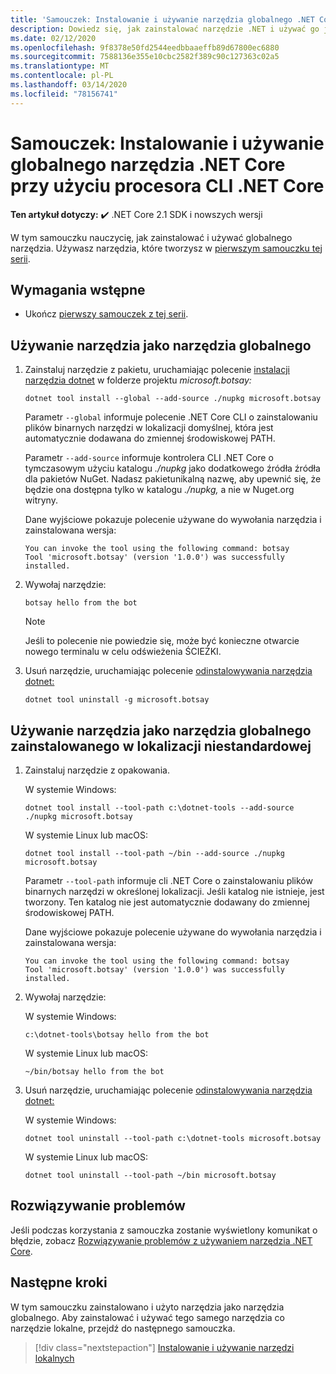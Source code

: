 ```yaml
---
title: 'Samouczek: Instalowanie i używanie narzędzia globalnego .NET Core'
description: Dowiedz się, jak zainstalować narzędzie .NET i używać go jako narzędzia globalnego.
ms.date: 02/12/2020
ms.openlocfilehash: 9f8378e50fd2544eedbbaaeffb89d67800ec6880
ms.sourcegitcommit: 7588136e355e10cbc2582f389c90c127363c02a5
ms.translationtype: MT
ms.contentlocale: pl-PL
ms.lasthandoff: 03/14/2020
ms.locfileid: "78156741"
---
```

# <a name="tutorial-install-and-use-a-net-core-global-tool-using-the-net-core-cli"></a>Samouczek: Instalowanie i używanie globalnego narzędzia .NET Core przy użyciu procesora CLI .NET Core

**Ten artykuł dotyczy:** ✔️ .NET Core 2.1 SDK i nowszych wersji

W tym samouczku nauczycię, jak zainstalować i używać globalnego narzędzia. Używasz narzędzia, które tworzysz w [pierwszym samouczku tej serii](global-tools-how-to-create.md).

## <a name="prerequisites"></a>Wymagania wstępne

* Ukończ [pierwszy samouczek z tej serii](global-tools-how-to-create.md).

## <a name="use-the-tool-as-a-global-tool"></a>Używanie narzędzia jako narzędzia globalnego

1. Zainstaluj narzędzie z pakietu, uruchamiając polecenie [instalacji narzędzia dotnet](dotnet-tool-install.md) w folderze projektu *microsoft.botsay:*

   ```dotnetcli
   dotnet tool install --global --add-source ./nupkg microsoft.botsay
   ```

   Parametr `--global` informuje polecenie .NET Core CLI o zainstalowaniu plików binarnych narzędzi w lokalizacji domyślnej, która jest automatycznie dodawana do zmiennej środowiskowej PATH.

   Parametr `--add-source` informuje kontrolera CLI .NET Core o tymczasowym użyciu katalogu *./nupkg* jako dodatkowego źródła źródła dla pakietów NuGet. Nadasz pakietunikalną nazwę, aby upewnić się, że będzie ona dostępna tylko w katalogu *./nupkg,* a nie w Nuget.org witryny.

   Dane wyjściowe pokazuje polecenie używane do wywołania narzędzia i zainstalowana wersja:

   ```console
   You can invoke the tool using the following command: botsay
   Tool 'microsoft.botsay' (version '1.0.0') was successfully installed.
   ```

1. Wywołaj narzędzie:

   ```console
   botsay hello from the bot
   ```

   > [!NOTE]
   > Jeśli to polecenie nie powiedzie się, może być konieczne otwarcie nowego terminalu w celu odświeżenia ŚCIEŻKI.

1. Usuń narzędzie, uruchamiając polecenie [odinstalowywania narzędzia dotnet:](dotnet-tool-uninstall.md)

   ```dotnetcli
   dotnet tool uninstall -g microsoft.botsay
   ```

## <a name="use-the-tool-as-a-global-tool-installed-in-a-custom-location"></a>Używanie narzędzia jako narzędzia globalnego zainstalowanego w lokalizacji niestandardowej

1. Zainstaluj narzędzie z opakowania.

   W systemie Windows:

   ```dotnetcli
   dotnet tool install --tool-path c:\dotnet-tools --add-source ./nupkg microsoft.botsay
   ```

   W systemie Linux lub macOS:

   ```dotnetcli
   dotnet tool install --tool-path ~/bin --add-source ./nupkg microsoft.botsay
   ```

   Parametr `--tool-path` informuje cli .NET Core o zainstalowaniu plików binarnych narzędzi w określonej lokalizacji. Jeśli katalog nie istnieje, jest tworzony. Ten katalog nie jest automatycznie dodawany do zmiennej środowiskowej PATH.

   Dane wyjściowe pokazuje polecenie używane do wywołania narzędzia i zainstalowana wersja:

   ```console
   You can invoke the tool using the following command: botsay
   Tool 'microsoft.botsay' (version '1.0.0') was successfully installed.
   ```

1. Wywołaj narzędzie:

   W systemie Windows:

   ```console
   c:\dotnet-tools\botsay hello from the bot
   ```

   W systemie Linux lub macOS:

   ```console
   ~/bin/botsay hello from the bot
   ```

1. Usuń narzędzie, uruchamiając polecenie [odinstalowywania narzędzia dotnet:](dotnet-tool-uninstall.md)

   W systemie Windows:

   ```dotnetcli
   dotnet tool uninstall --tool-path c:\dotnet-tools microsoft.botsay
   ```

   W systemie Linux lub macOS:

   ```dotnetcli
   dotnet tool uninstall --tool-path ~/bin microsoft.botsay
   ```

## <a name="troubleshoot"></a>Rozwiązywanie problemów

Jeśli podczas korzystania z samouczka zostanie wyświetlony komunikat o błędzie, zobacz [Rozwiązywanie problemów z używaniem narzędzia .NET Core](troubleshoot-usage-issues.md).

## <a name="next-steps"></a>Następne kroki

W tym samouczku zainstalowano i użyto narzędzia jako narzędzia globalnego. Aby zainstalować i używać tego samego narzędzia co narzędzie lokalne, przejdź do następnego samouczka.

> [!div class="nextstepaction"]
> [Instalowanie i używanie narzędzi lokalnych](local-tools-how-to-use.md)
